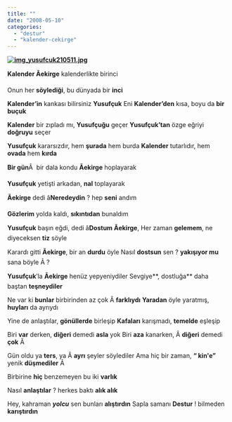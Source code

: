 ```yaml
---
title: ""
date: "2008-05-10"
categories: 
  - "destur"
  - "kalender-cekirge"
---
```


**[![img_yusufcuk210511.jpg](/uploads/2008/05/img_yusufcuk210511.jpg)](/uploads/2008/05/img_yusufcuk210511.jpg "img_yusufcuk210511.jpg")**

**Kalender Ãekirge** kalenderlikte birinci

Onun her **söylediği**, bu dünyada bir **inci**

**Kalender’in** kankası bilirsiniz **Yusufçuk** Eni **Kalender’den** kısa, boyu da **bir buçuk**

**Kalender** bir zıpladı mı, **Yusufçuğu** geçer **Yusufçuk’tan** özge eğriyi **doğruyu** seçer

**Yusufçuk** kararsızdır, hem **şurada** hem burda **Kalender** tutarlıdır, hem **ovada** hem **kırda**

**Bir gün**Â  bir dala kondu **Ãekirge** hoplayarak

**Yusufçuk** yetişti arkadan, **nal** toplayarak

**Ãekirge** dedi â**Neredeydin** ? hep **seni** andım

**Gözlerim** yolda kaldı, **sıkıntıdan** bunaldım

**Yusufçuk** başın eğdi, dedi â**Dostum Ãekirge**, Her zaman **gelemem**, ne diyeceksen **tiz** söyle

Karardı gitti **Ãekirge**, bir an **durdu** öyle Nasıl **dostsun** sen ? **yakışıyor mu** sana böyle Â ?

**Yusufçuk**’la **Ãekirge** henüz yepyeniydiler Sevgiye**, dostluğa** daha baştan **teşneydiler**

Ne var ki **bunlar** birbirinden az çok Â **farklıydı** **Yaradan** öyle yaratmış, **huyları** da ayrıydı

Yine de anlaştılar, **gönüllerde** birleşip **Kafaları** karışmadı, **temelde** eşleşip

Biri **var** derken, **diğeri** demedi **asla** yok Biri **aza** kanarken, Â **diğeri** demedi **çok** Â 

Gün oldu ya **ters**, ya Â **ayrı** şeyler söylediler Ama hiç bir zaman, **“ kin'e”** yenik **düşmediler** Â 

Birbirine **hiç** benzemeyen bu iki **varlık**

Nasıl **anlaştılar** ? herkes baktı **alık alık**

Hey, kahraman **_yolcu_** sen bunları **alıştırdın** Sapla samanı **Destur** ! bilmeden **karıştırdın**
